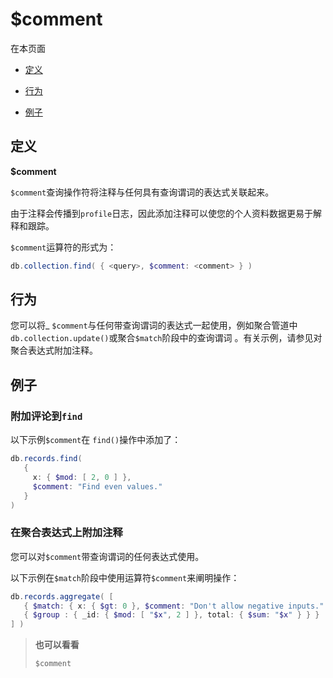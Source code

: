 # [ ](#)$comment

[]()

在本页面

*   [定义](#definition)

*   [行为](#behavior)

*   [例子](#example)

## <span id="definition">定义</span>

**$comment**

`$comment`查询操作符将注释与任何具有查询谓词的表达式关联起来。

由于注释会传播到`profile`日志，因此添加注释可以使您的个人资料数据更易于解释和跟踪。

`$comment`运算符的形式为：

```powershell
db.collection.find( { <query>, $comment: <comment> } )
```

## <span id="behavior">行为</span>

您可以将_ `$comment`与任何带查询谓词的表达式一起使用，例如聚合管道中`db.collection.update()`或聚合`$match`阶段中的查询谓词 。有关示例，请参见对聚合表达式附加注释。

## <span id="example">例子</span>

### 附加评论到`find`

以下示例`$comment`在 `find()`操作中添加了：

```powershell
db.records.find(
   {
     x: { $mod: [ 2, 0 ] },
     $comment: "Find even values."
   }
)
```

### 在聚合表达式上附加注释

您可以对`$comment`带查询谓词的任何表达式使用。

以下示例在`$match`阶段中使用运算符`$comment`来阐明操作：

```powershell
db.records.aggregate( [
   { $match: { x: { $gt: 0 }, $comment: "Don't allow negative inputs." } },
   { $group : { _id: { $mod: [ "$x", 2 ] }, total: { $sum: "$x" } } }
] )
```

> **也可以看看**
>
> `$comment`